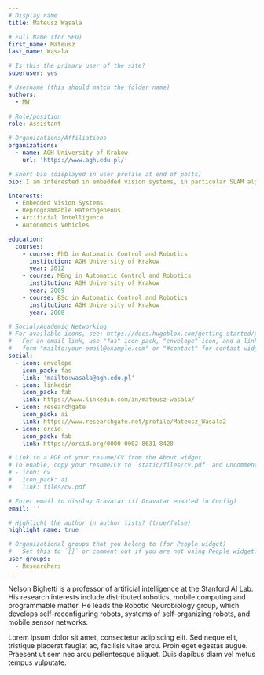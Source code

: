 ```yaml
---
# Display name
title: Mateusz Wąsala

# Full Name (for SEO)
first_name: Mateusz
last_name: Wąsala

# Is this the primary user of the site?
superuser: yes

# Username (this should match the folder name)
authors:
  - MW
  
# Role/position
role: Assistant

# Organizations/Affiliations
organizations:
  - name: AGH University of Krakow
    url: 'https://www.agh.edu.pl/'

# Short bio (displayed in user profile at end of posts)
bio: I am interested in embedded vision systems, in particular SLAM algorithms for ambient map generation and positioning of unmanned aerial vehicles. I also design and build equipment for these vehicles.

interests:
  - Embedded Vision Systems
  - Reprogrammable Haterogeneous
  - Artificial Intelligence
  - Autonomous Vehicles

education:
  courses:
    - course: PhD in Automatic Control and Robotics
      institution: AGH University of Krakow
      year: 2012
    - course: MEng in Automatic Control and Robotics
      institution: AGH University of Krakow
      year: 2009
    - course: BSc in Automatic Control and Robotics
      institution: AGH University of Krakow
      year: 2008

# Social/Academic Networking
# For available icons, see: https://docs.hugoblox.com/getting-started/page-builder/#icons
#   For an email link, use "fas" icon pack, "envelope" icon, and a link in the
#   form "mailto:your-email@example.com" or "#contact" for contact widget.
social:
  - icon: envelope
    icon_pack: fas
    link: 'mailto:wasala@agh.edu.pl'
  - icon: linkedin
    icon_pack: fab
    link: https://www.linkedin.com/in/mateusz-wasala/
  - icon: researchgate
    icon_pack: ai
    link: https://www.researchgate.net/profile/Mateusz_Wasala2
  - icon: orcid
    icon_pack: fab
    link: https://orcid.org/0000-0002-8631-8428

# Link to a PDF of your resume/CV from the About widget.
# To enable, copy your resume/CV to `static/files/cv.pdf` and uncomment the lines below.
# - icon: cv
#   icon_pack: ai
#   link: files/cv.pdf

# Enter email to display Gravatar (if Gravatar enabled in Config)
email: ''

# Highlight the author in author lists? (true/false)
highlight_name: true

# Organizational groups that you belong to (for People widget)
#   Set this to `[]` or comment out if you are not using People widget.
user_groups:
  - Researchers
---
```


Nelson Bighetti is a professor of artificial intelligence at the Stanford AI Lab. His research interests include distributed robotics, mobile computing and programmable matter. He leads the Robotic Neurobiology group, which develops self-reconfiguring robots, systems of self-organizing robots, and mobile sensor networks.

Lorem ipsum dolor sit amet, consectetur adipiscing elit. Sed neque elit, tristique placerat feugiat ac, facilisis vitae arcu. Proin eget egestas augue. Praesent ut sem nec arcu pellentesque aliquet. Duis dapibus diam vel metus tempus vulputate.
